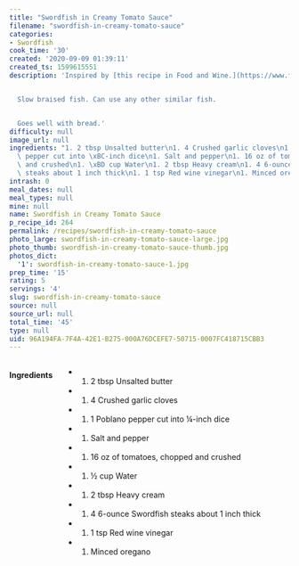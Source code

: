 ```yaml
---
title: "Swordfish in Creamy Tomato Sauce"
filename: "swordfish-in-creamy-tomato-sauce"
categories:
- Swordfish
cook_time: '30'
created: '2020-09-09 01:39:11'
created_ts: 1599615551
description: 'Inspired by [this recipe in Food and Wine.](https://www.foodandwine.com/recipes/swordfish-creamy-tomato-sauce)


  Slow braised fish. Can use any other similar fish.


  Goes well with bread.'
difficulty: null
image_url: null
ingredients: "1. 2 tbsp Unsalted butter\n1. 4 Crushed garlic cloves\n1. 1 Poblano\
  \ pepper cut into \xBC-inch dice\n1. Salt and pepper\n1. 16 oz of tomatoes, chopped\
  \ and crushed\n1. \xBD cup Water\n1. 2 tbsp Heavy cream\n1. 4 6-ounce Swordfish\
  \ steaks about 1 inch thick\n1. 1 tsp Red wine vinegar\n1. Minced oregano"
intrash: 0
meal_dates: null
meal_types: null
mine: null
name: Swordfish in Creamy Tomato Sauce
p_recipe_id: 264
permalink: /recipes/swordfish-in-creamy-tomato-sauce
photo_large: swordfish-in-creamy-tomato-sauce-large.jpg
photo_thumb: swordfish-in-creamy-tomato-sauce-thumb.jpg
photos_dict:
  '1': swordfish-in-creamy-tomato-sauce-1.jpg
prep_time: '15'
rating: 5
servings: '4'
slug: swordfish-in-creamy-tomato-sauce
source: null
source_url: null
total_time: '45'
type: null
uid: 96A194FA-7F4A-42E1-B275-000A76DCEFE7-50715-0007FC418715CBB3
---
```

<div class="large-8 medium-7 columns" id="writeup">	</div><!-- #writeup -->
</div><!-- #row-one -->
<div class="row" id="row-two">	<div class="medium-4 small-5 columns" id="ingredients"><h4>Ingredients</h4><div class="box box-ingredients content"><ul>
<li>
<ol>
<li>2 tbsp Unsalted butter</li>
</ol>
</li>
<li>
<ol>
<li>4 Crushed garlic cloves</li>
</ol>
</li>
<li>
<ol>
<li>1 Poblano pepper cut into ¼-inch dice</li>
</ol>
</li>
<li>
<ol>
<li>Salt and pepper</li>
</ol>
</li>
<li>
<ol>
<li>16 oz of tomatoes, chopped and crushed</li>
</ol>
</li>
<li>
<ol>
<li>½ cup Water</li>
</ol>
</li>
<li>
<ol>
<li>2 tbsp Heavy cream</li>
</ol>
</li>
<li>
<ol>
<li>4 6-ounce Swordfish steaks about 1 inch thick</li>
</ol>
</li>
<li>
<ol>
<li>1 tsp Red wine vinegar</li>
</ol>
</li>
<li>
<ol>
<li>Minced oregano</li>
</ol>
</li>
</ul>
</div>	</div>	<div class="medium-6 small-7 columns" id="directions">	</div>